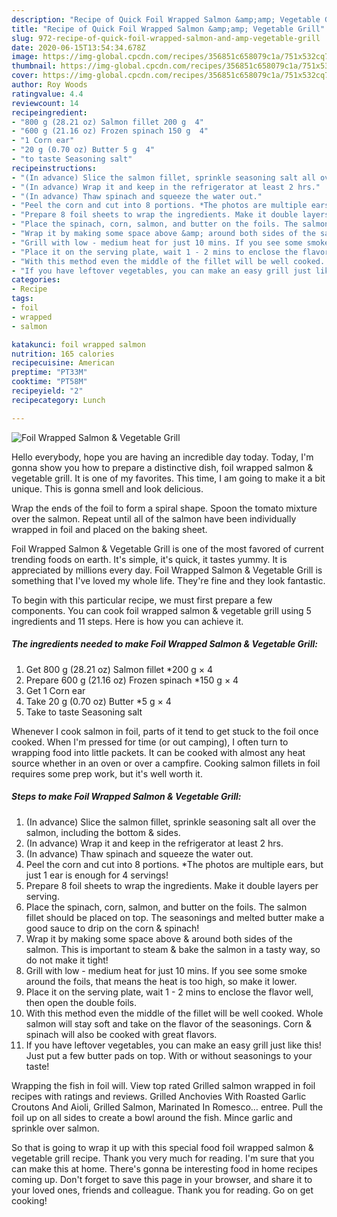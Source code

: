 ```yaml
---
description: "Recipe of Quick Foil Wrapped Salmon &amp;amp; Vegetable Grill"
title: "Recipe of Quick Foil Wrapped Salmon &amp;amp; Vegetable Grill"
slug: 972-recipe-of-quick-foil-wrapped-salmon-and-amp-vegetable-grill
date: 2020-06-15T13:54:34.678Z
image: https://img-global.cpcdn.com/recipes/356851c658079c1a/751x532cq70/foil-wrapped-salmon-vegetable-grill-recipe-main-photo.jpg
thumbnail: https://img-global.cpcdn.com/recipes/356851c658079c1a/751x532cq70/foil-wrapped-salmon-vegetable-grill-recipe-main-photo.jpg
cover: https://img-global.cpcdn.com/recipes/356851c658079c1a/751x532cq70/foil-wrapped-salmon-vegetable-grill-recipe-main-photo.jpg
author: Roy Woods
ratingvalue: 4.4
reviewcount: 14
recipeingredient:
- "800 g (28.21 oz) Salmon fillet 200 g  4"
- "600 g (21.16 oz) Frozen spinach 150 g  4"
- "1 Corn ear"
- "20 g (0.70 oz) Butter 5 g  4"
- "to taste Seasoning salt"
recipeinstructions:
- "(In advance) Slice the salmon fillet, sprinkle seasoning salt all over the salmon, including the bottom &amp; sides."
- "(In advance) Wrap it and keep in the refrigerator at least 2 hrs."
- "(In advance) Thaw spinach and squeeze the water out."
- "Peel the corn and cut into 8 portions. *The photos are multiple ears, but just 1 ear is enough for 4 servings!"
- "Prepare 8 foil sheets to wrap the ingredients. Make it double layers per serving."
- "Place the spinach, corn, salmon, and butter on the foils. The salmon fillet should be placed on top. The seasonings and melted butter make a good sauce to drip on the corn &amp; spinach!"
- "Wrap it by making some space above &amp; around both sides of the salmon. This is important to steam &amp; bake the salmon in a tasty way, so do not make it tight!"
- "Grill with low - medium heat for just 10 mins. If you see some smoke around the foils, that means the heat is too high, so make it lower."
- "Place it on the serving plate, wait 1 - 2 mins to enclose the flavor well, then open the double foils."
- "With this method even the middle of the fillet will be well cooked. Whole salmon will stay soft and take on the flavor of the seasonings. Corn &amp; spinach will also be cooked with great flavors."
- "If you have leftover vegetables, you can make an easy grill just like this! Just put a few butter pads on top. With or without seasonings to your taste!"
categories:
- Recipe
tags:
- foil
- wrapped
- salmon

katakunci: foil wrapped salmon 
nutrition: 165 calories
recipecuisine: American
preptime: "PT33M"
cooktime: "PT58M"
recipeyield: "2"
recipecategory: Lunch

---
```



![Foil Wrapped Salmon &amp; Vegetable Grill](https://img-global.cpcdn.com/recipes/356851c658079c1a/751x532cq70/foil-wrapped-salmon-vegetable-grill-recipe-main-photo.jpg)

Hello everybody, hope you are having an incredible day today. Today, I'm gonna show you how to prepare a distinctive dish, foil wrapped salmon &amp; vegetable grill. It is one of my favorites. This time, I am going to make it a bit unique. This is gonna smell and look delicious.

Wrap the ends of the foil to form a spiral shape. Spoon the tomato mixture over the salmon. Repeat until all of the salmon have been individually wrapped in foil and placed on the baking sheet.

Foil Wrapped Salmon &amp; Vegetable Grill is one of the most favored of current trending foods on earth. It's simple, it's quick, it tastes yummy. It is appreciated by millions every day. Foil Wrapped Salmon &amp; Vegetable Grill is something that I've loved my whole life. They're fine and they look fantastic.


To begin with this particular recipe, we must first prepare a few components. You can cook foil wrapped salmon &amp; vegetable grill using 5 ingredients and 11 steps. Here is how you can achieve it.

<!--inarticleads1-->

##### The ingredients needed to make Foil Wrapped Salmon &amp; Vegetable Grill:

1. Get 800 g (28.21 oz) Salmon fillet *200 g × 4
1. Prepare 600 g (21.16 oz) Frozen spinach *150 g × 4
1. Get 1 Corn ear
1. Take 20 g (0.70 oz) Butter *5 g × 4
1. Take to taste Seasoning salt


Whenever I cook salmon in foil, parts of it tend to get stuck to the foil once cooked. When I&#39;m pressed for time (or out camping), I often turn to wrapping food into little packets. It can be cooked with almost any heat source whether in an oven or over a campfire. Cooking salmon fillets in foil requires some prep work, but it&#39;s well worth it. 

<!--inarticleads2-->

##### Steps to make Foil Wrapped Salmon &amp; Vegetable Grill:

1. (In advance) Slice the salmon fillet, sprinkle seasoning salt all over the salmon, including the bottom &amp; sides.
1. (In advance) Wrap it and keep in the refrigerator at least 2 hrs.
1. (In advance) Thaw spinach and squeeze the water out.
1. Peel the corn and cut into 8 portions. *The photos are multiple ears, but just 1 ear is enough for 4 servings!
1. Prepare 8 foil sheets to wrap the ingredients. Make it double layers per serving.
1. Place the spinach, corn, salmon, and butter on the foils. The salmon fillet should be placed on top. The seasonings and melted butter make a good sauce to drip on the corn &amp; spinach!
1. Wrap it by making some space above &amp; around both sides of the salmon. This is important to steam &amp; bake the salmon in a tasty way, so do not make it tight!
1. Grill with low - medium heat for just 10 mins. If you see some smoke around the foils, that means the heat is too high, so make it lower.
1. Place it on the serving plate, wait 1 - 2 mins to enclose the flavor well, then open the double foils.
1. With this method even the middle of the fillet will be well cooked. Whole salmon will stay soft and take on the flavor of the seasonings. Corn &amp; spinach will also be cooked with great flavors.
1. If you have leftover vegetables, you can make an easy grill just like this! Just put a few butter pads on top. With or without seasonings to your taste!


Wrapping the fish in foil will. View top rated Grilled salmon wrapped in foil recipes with ratings and reviews. Grilled Anchovies With Roasted Garlic Croutons And Aioli, Grilled Salmon, Marinated In Romesco… entree. Pull the foil up on all sides to create a bowl around the fish. Mince garlic and sprinkle over salmon. 

So that is going to wrap it up with this special food foil wrapped salmon &amp; vegetable grill recipe. Thank you very much for reading. I'm sure that you can make this at home. There's gonna be interesting food in home recipes coming up. Don't forget to save this page in your browser, and share it to your loved ones, friends and colleague. Thank you for reading. Go on get cooking!
